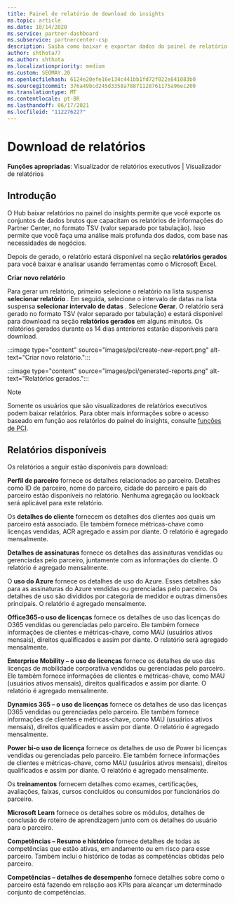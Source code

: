 ```yaml
---
title: Painel de relatório de download do insights
ms.topic: article
ms.date: 10/14/2020
ms.service: partner-dashboard
ms.subservice: partnercenter-csp
description: Saiba como baixar e exportar dados do painel de relatório unificado do Partner Center e de relatórios do Partner Center insights.
author: shthota77
ms.author: shthota
ms.localizationpriority: medium
ms.custom: SEOMAY.20
ms.openlocfilehash: 6124e20efe16e134c441bb1fd72f022e841083b0
ms.sourcegitcommit: 376a49bcd245d3358a78871128761175a96ec200
ms.translationtype: MT
ms.contentlocale: pt-BR
ms.lasthandoff: 06/17/2021
ms.locfileid: "112276227"
---
```

# <a name="download-reports"></a>Download de relatórios

**Funções apropriadas**: Visualizador de relatórios executivos | Visualizador de relatórios

## <a name="introduction"></a>Introdução

O Hub baixar relatórios no painel do insights permite que você exporte os conjuntos de dados brutos que capacitam os relatórios de informações do Partner Center, no formato TSV (valor separado por tabulação). Isso permite que você faça uma análise mais profunda dos dados, com base nas necessidades de negócios.

Depois de gerado, o relatório estará disponível na seção **relatórios gerados** para você baixar e analisar usando ferramentas como o Microsoft Excel.

**Criar novo relatório**

Para gerar um relatório, primeiro selecione o relatório na lista suspensa **selecionar relatório** . Em seguida, selecione o intervalo de datas na lista suspensa **selecionar intervalo de datas** . Selecione **Gerar**. O relatório será gerado no formato TSV (valor separado por tabulação) e estará disponível para download na seção **relatórios gerados** em alguns minutos. Os relatórios gerados durante os 14 dias anteriores estarão disponíveis para download.

:::image type="content" source="images/pci/create-new-report.png" alt-text="Criar novo relatório.":::

:::image type="content" source="images/pci/generated-reports.png" alt-text="Relatórios gerados.":::

>[!NOTE] 
>Somente os usuários que são visualizadores de relatórios executivos podem baixar relatórios. Para obter mais informações sobre o acesso baseado em função aos relatórios do painel do insights, consulte [funções de PCI](pci-roles.md). 

## <a name="available-reports"></a>Relatórios disponíveis

Os relatórios a seguir estão disponíveis para download:

**Perfil de parceiro** fornece os detalhes relacionados ao parceiro. Detalhes como ID de parceiro, nome do parceiro, cidade do parceiro e país do parceiro estão disponíveis no relatório. Nenhuma agregação ou lookback será aplicável para este relatório.

Os **detalhes do cliente** fornecem os detalhes dos clientes aos quais um parceiro está associado. Ele também fornece métricas-chave como licenças vendidas, ACR agregado e assim por diante. O relatório é agregado mensalmente.

**Detalhes de assinaturas** fornece os detalhes das assinaturas vendidas ou gerenciadas pelo parceiro, juntamente com as informações do cliente. O relatório é agregado mensalmente.

O **uso do Azure** fornece os detalhes de uso do Azure. Esses detalhes são para as assinaturas do Azure vendidas ou gerenciadas pelo parceiro. Os detalhes de uso são divididos por categoria de medidor e outras dimensões principais. O relatório é agregado mensalmente.

**Office365-o uso de licenças** fornece os detalhes de uso das licenças do O365 vendidas ou gerenciadas pelo parceiro. Ele também fornece informações de clientes e métricas-chave, como MAU (usuários ativos mensais), direitos qualificados e assim por diante. O relatório será agregado mensalmente.

**Enterprise Mobility – o uso de licenças**  fornece os detalhes de uso das licenças de mobilidade corporativa vendidas ou gerenciadas pelo parceiro. Ele também fornece informações de clientes e métricas-chave, como MAU (usuários ativos mensais), direitos qualificados e assim por diante. O relatório é agregado mensalmente.

**Dynamics 365 – o uso de licenças** fornece os detalhes de uso das licenças D365 vendidas ou gerenciadas pelo parceiro. Ele também fornece informações de clientes e métricas-chave, como MAU (usuários ativos mensais), direitos qualificados e assim por diante. O relatório é agregado mensalmente.

**Power bi-o uso de licença** fornece os detalhes de uso de Power bi licenças vendidas ou gerenciadas pelo parceiro. Ele também fornece informações de clientes e métricas-chave, como MAU (usuários ativos mensais), direitos qualificados e assim por diante. O relatório é agregado mensalmente.

Os **treinamentos** fornecem detalhes como exames, certificações, avaliações, faixas, cursos concluídos ou consumidos por funcionários do parceiro.

**Microsoft Learn** fornece os detalhes sobre os módulos, detalhes de conclusão de roteiro de aprendizagem junto com os detalhes do usuário para o parceiro.

**Competências – Resumo e histórico** fornece detalhes de todas as competências que estão ativas, em andamento ou em risco para esse parceiro. Também inclui o histórico de todas as competências obtidas pelo parceiro.

**Competências – detalhes de desempenho** fornece detalhes sobre como o parceiro está fazendo em relação aos KPIs para alcançar um determinado conjunto de competências.

